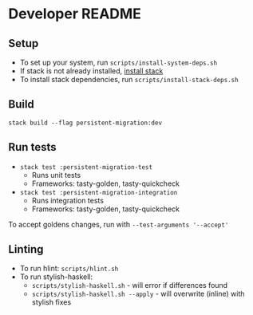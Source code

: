 # Developer README

## Setup

* To set up your system, run `scripts/install-system-deps.sh`
* If stack is not already installed, [install stack](https://docs.haskellstack.org/en/stable/install_and_upgrade/)
* To install stack dependencies, run `scripts/install-stack-deps.sh`

## Build

`stack build --flag persistent-migration:dev`

## Run tests

* `stack test :persistent-migration-test`
    * Runs unit tests
    * Frameworks: tasty-golden, tasty-quickcheck
* `stack test :persistent-migration-integration`
    * Runs integration tests
    * Frameworks: tasty-golden, tasty-quickcheck

To accept goldens changes, run with `--test-arguments '--accept'`

## Linting

* To run hlint: `scripts/hlint.sh`
* To run stylish-haskell:
    * `scripts/stylish-haskell.sh` - will error if differences found
    * `scripts/stylish-haskell.sh --apply` - will overwrite (inline) with stylish fixes

